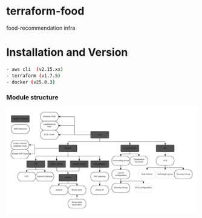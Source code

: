 # terraform-food
food-recommendation infra

# Installation and Version
```bash
- aws cli  (v2.15.xx)
- terraform (v1.7.5)
- docker (v25.0.3)

```


### Module structure

![Terraform module structure](img/ecs-terraform-modules.png)



